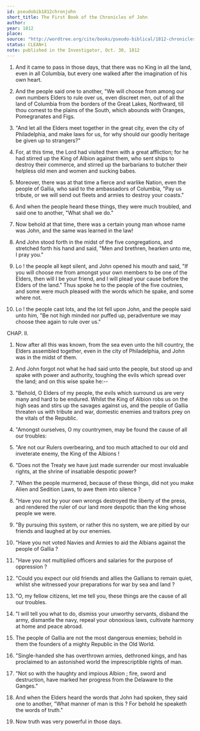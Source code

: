 ```yaml
---
id: pseudobib1812chronjohn
short_title: The First Book of the Chronicles of John
author: 
year: 1812
place: 
source: "http://wordtree.org/cite/books/pseudo-biblical/1812-chronicles-of-john.pdf"
status: CLEAN+1
note: published in the Investigator, Oct. 30, 1812
---
```


1. And it came to pass in those days, that there was no King in all the land, even in all Columbia, but every one walked after the imagination of his own heart. 

2. And the people said one to another, "We will choose from among our own numbers Elders to rule over us, even discreet men, out of all the land of Columbia from the borders of the Great Lakes, Northward, till thou comest to the plains of the South, which abounds with Oranges, Pomegranates and Figs. 

3. "And let all the Elders meet together in the great city, even the city of Philadelphia, and make laws for us, for why should our goodly heritage be given up to strangers?" 

4. For, at this time, the Lord had visited them with a great affliction; for he had stirred up the King of Albion against them, who sent ships to destroy their commerce, and stirred up the barbarians to butcher their helpless old men and women and sucking babes.

5. Moreover, there was at that time a fierce and warlike Nation, even the people of Gallia, who said to the ambassadors of Columbia, "Pay us tribute, or we will send out fleets and armies to destroy your coasts."

6. And when the people heard these things, they were much troubled, and said one to another, "What shall we do."

7. Now behold at that time, there was a certain young man whose name was John, and the same was learned in the law!

8. And John stood forth in the midst of the five congregations, and stretched forth his hand and said, "Men and brethren, hearken unto me, I pray you."

9. Lo ! the people all kept silent, and John opened his mouth and said, "If you will choose me from amongst your own members to be one of the Elders, then will I be your friend, and I will plead your cause before the Elders of the land." Thus spoke he to the people of the five coutnies, and some were much pleased with the words which he spake, and some where not.

10. Lo ! the people cast lots, and the lot fell upon John, and the people said unto him, "Be not high minded nor puffed up, peradventure we may choose thee again to rule over us."

CHAP. II.

1. Now after all this was known, from the sea even unto the hill country, the Elders assembled together, even in the city of Philadelphia, and John was in the midst of them.

2. And John forgot not what he had said unto the people, but stood up and spake with power and authority, toughing the evils which spread over the land; and on this wise spake he:--

3. "Behold, O Elders of my people, the evils which surround us are very many and hard to be endured. Whilst the King of Albion robs us on the high seas and stirs up the savages against us, and the people of Gallia threaten us with tribute and war, domestic enemies and traitors prey on the vitals of the Republic.

4. "Amongst ourselves, O my countrymen, may be found the cause of all our troubles:

5. "Are not our Rulers overbearing, and too much attached to our old and inveterate enemy, the King of the Albions !

6. "Does not the Treaty we have just made surrender our most invaluable rights, at the shrine of insatiable despotic power?

7. "When the people murmered, because of these things, did not you make Alien and Sedition Laws, to awe them into silence ?

8. "Have you not by your own wrongs destroyed the liberty of the press, and rendered the ruler of our land more despotic than the king whose people we were.

9. "By pursuing this system, or rather this no system, we are pitied by our friends and laughed at by our enemies.

10. "Have you not voted Navies and Armies to aid the Albians against the people of Gallia ?

11. "Have you not multiplied officers and salaries for the purpose of oppression ?

12. "Could you expect our old friends and allies the Gallians to remain quiet, whilst she witnessed your preparations for war by sea and land ?

13. "O, my fellow citizens, let me tell you, these things are the cause of all our troubles.

14. "I will tell you what to do, dismiss your unworthy servants, disband the army, dismantle the navy, repeal your obnoxious laws, cultivate harmony at home and peace abroad.

15. The people of Gallia are not the most dangerous enemies; behold in them the founders of a mighty Republic in the Old World.

16. "Single-handed she has overthrown armies, dethroned kings, and has proclaimed to an astonished world the imprescriptible rights of man.

17. "Not so with the haughty and impious Albion ; fire, sword and destruction, have marked her progress from the Delaware to the Ganges."

18. And when the Elders heard the words that John had spoken, they said one to another, "What manner of man is this ? For behold he speaketh the words of truth."

19. Now truth was very powerful in those days.
